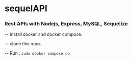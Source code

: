 # sequelAPI

### Rest APIs with Nodejs, Express, MySQL, Sequelize

-- Install docker and docker compose.

-- clone this repo.

-- Run : `sudo docker compose up`
